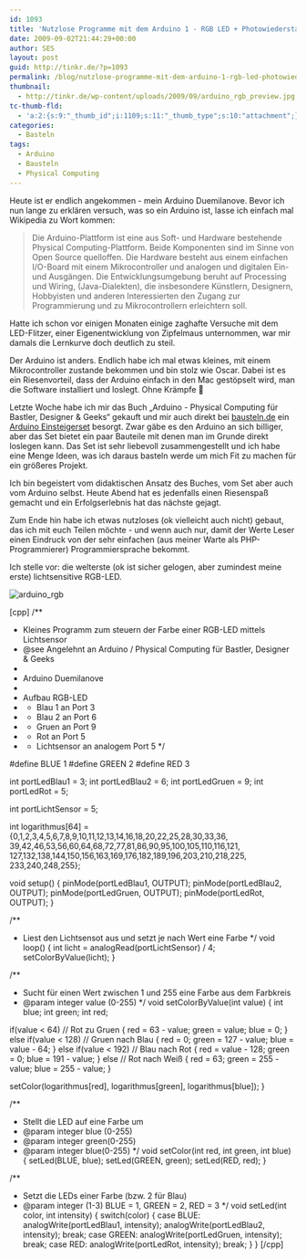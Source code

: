 ```yaml
---
id: 1093
title: 'Nutzlose Programme mit dem Arduino 1 - RGB LED + Photowiederstand'
date: 2009-09-02T21:44:29+00:00
author: SES
layout: post
guid: http://tinkr.de/?p=1093
permalink: /blog/nutzlose-programme-mit-dem-arduino-1-rgb-led-photowiederstand/
thumbnail:
  - http://tinkr.de/wp-content/uploads/2009/09/arduino_rgb_preview.jpg
tc-thumb-fld:
  - 'a:2:{s:9:"_thumb_id";i:1109;s:11:"_thumb_type";s:10:"attachment";}'
categories:
  - Basteln
tags:
  - Arduino
  - Bausteln
  - Physical Computing
---
```

Heute ist er endlich angekommen - mein Arduino Duemilanove. Bevor ich nun lange zu erklären versuch, was so ein Arduino ist, lasse ich einfach mal Wikipedia zu Wort kommen:

> Die Arduino-Plattform ist eine aus Soft- und Hardware bestehende Physical Computing-Plattform. Beide Komponenten sind im Sinne von Open Source quelloffen. Die Hardware besteht aus einem einfachen I/O-Board mit einem Mikrocontroller und analogen und digitalen Ein- und Ausgängen. Die Entwicklungsumgebung beruht auf Processing und Wiring, (Java-Dialekten), die insbesondere Künstlern, Designern, Hobbyisten und anderen Interessierten den Zugang zur Programmierung und zu Mikrocontrollern erleichtern soll.

Hatte ich schon vor einigen Monaten einige zaghafte Versuche mit dem LED-Flitzer, einer Eigenentwicklung von Zipfelmaus unternommen, war mir damals die Lernkurve doch deutlich zu steil.

Der Arduino ist anders. Endlich habe ich mal etwas kleines, mit einem Mikrocontroller zustande bekommen und bin stolz wie Oscar. Dabei ist es ein Riesenvorteil, dass der Arduino einfach in den Mac gestöpselt wird, man die Software installiert und loslegt. Ohne Krämpfe 🙂

Letzte Woche habe ich mir das Buch &#8222;Arduino - Physical Computing für Bastler, Designer & Geeks&#8220; gekauft und mir auch direkt bei [bausteln.de](http://bausteln.de) ein [Arduino Einsteigerset](http://bausteln.de/shop/arduino/arduino-einsteigerset.html) besorgt. Zwar gäbe es den Arduino an sich billiger, aber das Set bietet ein paar Bauteile mit denen man im Grunde direkt loslegen kann. Das Set ist sehr liebevoll zusammengestellt und ich habe eine Menge Ideen, was ich daraus basteln werde um mich Fit zu machen für ein größeres Projekt.

Ich bin begeistert vom didaktischen Ansatz des Buches, vom Set aber auch vom Arduino selbst. Heute Abend hat es jedenfalls einen Riesenspaß gemacht und ein Erfolgserlebnis hat das nächste gejagt.

Zum Ende hin habe ich etwas nutzloses (ok vielleicht auch nicht) gebaut, das ich mit euch Teilen möchte - und wenn auch nur, damit der Werte Leser einen Eindruck von der sehr einfachen (aus meiner Warte als PHP-Programmierer) Programmiersprache bekommt.

Ich stelle vor: die welterste (ok ist sicher gelogen, aber zumindest meine erste) lichtsensitive RGB-LED.

<img loading="lazy" src="/assets/2009/09/arduino_rgb.jpg" alt="arduino_rgb" title="arduino_rgb" width="606" height="455" class="alignnone size-full wp-image-1105" srcset="/assets/2009/09/arduino_rgb.jpg 606w, /assets/2009/09/arduino_rgb-300x225.jpg 300w" sizes="(max-width: 606px) 100vw, 606px" />

[cpp]
/**
* Kleines Programm zum steuern der Farbe einer RGB-LED mittels Lichtsensor
* @see Angelehnt an Arduino / Physical Computing für Bastler, Designer & Geeks
*
* Arduino Duemilanove
*
* Aufbau RGB-LED
* - Blau 1 an Port 3
* - Blau 2 an Port 6
* - Gruen an Port 9
* - Rot an Port 5
* - Lichtsensor an analogem Port 5
*/

#define BLUE 1
#define GREEN 2
#define RED 3

int portLedBlau1 = 3;
int portLedBlau2 = 6;
int portLedGruen = 9;
int portLedRot = 5;

int portLichtSensor = 5;

int logarithmus[64] = {0,1,2,3,4,5,6,7,8,9,10,11,12,13,14,16,18,20,22,25,28,30,33,36,
39,42,46,53,56,60,64,68,72,77,81,86,90,95,100,105,110,116,121,
127,132,138,144,150,156,163,169,176,182,189,196,203,210,218,225,
233,240,248,255};

void setup()
{
pinMode(portLedBlau1, OUTPUT);
pinMode(portLedBlau2, OUTPUT);
pinMode(portLedGruen, OUTPUT);
pinMode(portLedRot, OUTPUT);
}

/**
* Liest den Lichtsensot aus und setzt je nach Wert eine Farbe
*/
void loop()
{
int licht = analogRead(portLichtSensor) / 4;
setColorByValue(licht);
}

/**
* Sucht für einen Wert zwischen 1 und 255 eine Farbe aus dem Farbkreis
* @param integer value (0-255)
*/
void setColorByValue(int value)
{
int blue;
int green;
int red;

if(value < 64) // Rot zu Gruen
{
red = 63 - value;
green = value;
blue = 0;
}
else if(value < 128) // Gruen nach Blau
{
red = 0;
green = 127 - value;
blue = value - 64;
}
else if(value < 192) // Blau nach Rot
{
red = value - 128;
green = 0;
blue = 191 - value;
}
else // Rot nach Weiß
{
red = 63;
green = 255 - value;
blue = 255 - value;
}

setColor(logarithmus[red], logarithmus[green], logarithmus[blue]);
}

/**
* Stellt die LED auf eine Farbe um
* @param integer blue (0-255)
* @param integer green(0-255)
* @param integer blue(0-255)
*/
void setColor(int red, int green, int blue)
{
setLed(BLUE, blue);
setLed(GREEN, green);
setLed(RED, red);
}

/**
* Setzt die LEDs einer Farbe (bzw. 2 für Blau)
* @param integer (1-3) BLUE = 1, GREEN = 2, RED = 3
*/
void setLed(int color, int intensity)
{
switch(color)
{
case BLUE:
analogWrite(portLedBlau1, intensity);
analogWrite(portLedBlau2, intensity);
break;
case GREEN:
analogWrite(portLedGruen, intensity);
break;
case RED:
analogWrite(portLedRot, intensity);
break;
}
}
[/cpp]
